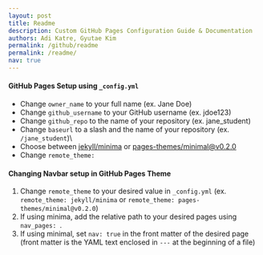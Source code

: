 ```yaml
---
layout: post
title: Readme
description: Custom GitHub Pages Configuration Guide & Documentation
authors: Adi Katre, Gyutae Kim
permalink: /github/readme
permalink: /readme/
nav: true
---
```


#### GitHub Pages Setup using `_config.yml`

 - Change `owner_name` to your full name (ex. Jane Doe)
 - Change `github_username` to your GitHub username (ex. jdoe123)
 - Change `github_repo` to the name of your repository (ex. jane_student)
 - Change `baseurl` to a slash and the name of your repository (ex. `/jane_student`)\
 - Choose between [jekyll/minima](https://jekyll.github.io/minima/) or [pages-themes/minimal@v0.2.0](https://pages-themes.github.io/minimal/)
 - Change `remote_theme:` 

#### Changing Navbar setup in GitHub Pages Theme
 1. Change `remote_theme` to your desired value in `_config.yml` (ex. `remote_theme: jekyll/minima` or `remote_theme: pages-themes/minimal@v0.2.0`)
 2. If using minima, add the relative path to your desired pages using `nav_pages: `.
 3. If using minimal, set `nav: true` in the front matter of the desired page (front matter is the YAML text enclosed in `---` at the beginning of a file)